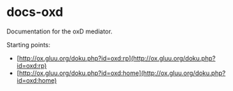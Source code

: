 # docs-oxd
Documentation for the oxD mediator. 

Starting points: 
- [http://ox.gluu.org/doku.php?id=oxd:rp](http://ox.gluu.org/doku.php?id=oxd:rp)
- [http://ox.gluu.org/doku.php?id=oxd:home](http://ox.gluu.org/doku.php?id=oxd:home)
